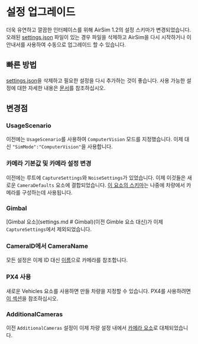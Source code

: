 # 설정 업그레이드

더욱 유연하고 깔끔한 인터페이스를 위해 AirSim 1.2의 설정 스키마가 변경되었습니다. 오래된 [settings.json](settings.md) 파일이 있는 경우 파일을 삭제하고 AirSim을 다시 시작하거나 이 안내서를 사용하여 수동으로 업그레이드 할 수 있습니다.

## 빠른 방법
[settings.json](settings.md)을 삭제하고 필요한 설정을 다시 추가하는 것이 좋습니다.
사용 가능한 설정에 대한 자세한 내용은 [문서](settings.md)를 참조하십시오.

## 변경점

### UsageScenario
이전에는 `UsageScenario`를 사용하여 `ComputerVision` 모드를 지정했습니다. 이제 대신 `"SimMode":"ComputerVision"`을 사용합니다.

### 카메라 기본값 및 카메라 설정 변경
이전에는 루트에 `CaptureSettings`와 `NoiseSettings`가 있었습니다. 이제 이것들은 새로운 `CameraDefaults` 요소에 결합되었습니다. [이 요소의 스키마](settings.md#camera_settings)는 나중에 차량에서 카메라를 구성하는데 사용됩니다.

### Gimbal
[Gimbal 요소](settings.md # Gimbal)(이전 Gimble 요소 대신)가 이제 `CaptureSettings`에서 제외되었습니다.

### CameraID에서 CameraName
모든 설정은 이제 ID 대신 [이름](image_apis.md#available_cameras)으로 카메라를 참조합니다.

### PX4 사용
새로운 Vehicles 요소를 사용하면 만들 차량을 지정할 수 있습니다. PX4를 사용하려면 [이 섹션](settings.md#using_px4)을 참조하십시오.

### AdditionalCameras
이전 `AdditionalCameras` 설정이 이제 차량 설정 내에서 [카메라 요소](settings.md#Common_Vehicle_Setting)로 대체되었습니다.

